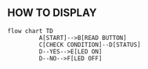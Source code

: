 ## HOW TO DISPLAY
```mermaid
flow chart TD
         A[START]-->B[READ BUTTON]
         C[CHECK CONDITION]--D[STATUS]
         D--YES-->E[LED ON]
         D--NO-->F[LED OFF]
```         
         
